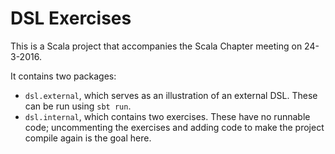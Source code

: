 DSL Exercises
===

This is a Scala project that accompanies the Scala Chapter meeting on 24-3-2016.

It contains two packages:
 * `dsl.external`, which serves as an illustration of an external DSL. These can be run using `sbt run`.
 * `dsl.internal`, which contains two exercises. These have no runnable code; uncommenting the exercises and adding code to make the project compile
   again is the goal here.
